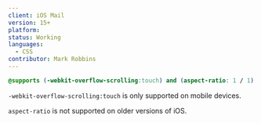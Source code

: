 ```yaml
---
client: iOS Mail
version: 15+
platform:
status: Working
languages:
  - CSS
contributor: Mark Robbins
---
```


```css
@supports (-webkit-overflow-scrolling:touch) and (aspect-ratio: 1 / 1) { .foo }
```

`-webkit-overflow-scrolling:touch` is only supported on mobile devices.

`aspect-ratio` is not supported on older versions of iOS.
